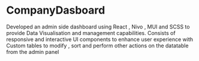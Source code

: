 # CompanyDasboard
Developed an admin side dashboard using React , Nivo , MUI and SCSS to provide Data Visualisation and management capabilities. Consists of responsive and interactive UI components to enhance user experience with Custom tables to modify , sort and perform other actions on the datatable from the admin panel
